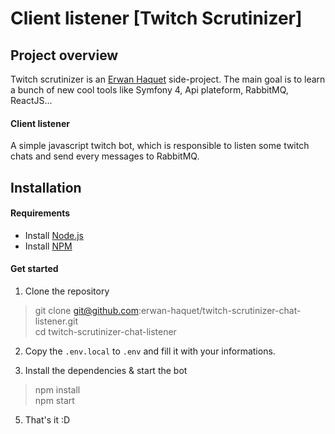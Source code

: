 # Client listener [Twitch Scrutinizer]

## Project overview 
Twitch scrutinizer is an [Erwan Haquet](https://github.com/erwan-haquet) side-project.
The main goal is to learn a bunch of new cool tools like Symfony 4, Api plateform, RabbitMQ, ReactJS...

#### Client listener 
A simple javascript twitch bot, which is responsible to listen some twitch chats and send every messages to RabbitMQ.

## Installation

#### Requirements

- Install [Node.js](https://nodejs.org/en/download/)
- Install [NPM](https://www.npmjs.com/get-npm)

#### Get started

1) Clone the repository

> git clone git@github.com:erwan-haquet/twitch-scrutinizer-chat-listener.git   
> cd twitch-scrutinizer-chat-listener

2) Copy the `.env.local` to `.env` and fill it with your informations.

3) Install the dependencies & start the bot

 > npm install  
 > npm start
 
5) That's it :D

